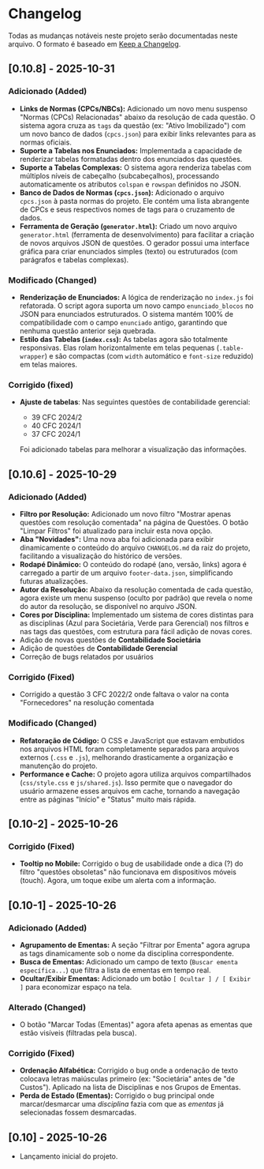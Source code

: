 # Changelog

Todas as mudanças notáveis neste projeto serão documentadas neste arquivo.
O formato é baseado em [Keep a Changelog](https://keepachangelog.com/en/1.0.0/).

## [0.10.8] - 2025-10-31

### Adicionado (Added)

* **Links de Normas (CPCs/NBCs):** Adicionado um novo menu suspenso "Normas (CPCs) Relacionadas" abaixo da resolução de cada questão. O sistema agora cruza as `tags` da questão (ex: "Ativo Imobilizado") com um novo banco de dados (`cpcs.json`) para exibir links relevantes para as normas oficiais.
* **Suporte a Tabelas nos Enunciados:** Implementada a capacidade de renderizar tabelas formatadas dentro dos enunciados das questões.
* **Suporte a Tabelas Complexas:** O sistema agora renderiza tabelas com múltiplos níveis de cabeçalho (subcabeçalhos), processando automaticamente os atributos `colspan` e `rowspan` definidos no JSON.
* **Banco de Dados de Normas (`cpcs.json`):** Adicionado o arquivo `cpcs.json` à pasta normas do projeto. Ele contém uma lista abrangente de CPCs e seus respectivos nomes de tags para o cruzamento de dados.
* **Ferramenta de Geração (`generator.html`):** Criado um novo arquivo `generator.html` (ferramenta de desenvolvimento) para facilitar a criação de novos arquivos JSON de questões. O gerador possui uma interface gráfica para criar enunciados simples (texto) ou estruturados (com parágrafos e tabelas complexas).

### Modificado (Changed)

* **Renderização de Enunciados:** A lógica de renderização no `index.js` foi refatorada. O script agora suporta um novo campo `enunciado_blocos` no JSON para enunciados estruturados. O sistema mantém 100% de compatibilidade com o campo `enunciado` antigo, garantindo que nenhuma questão anterior seja quebrada.
* **Estilo das Tabelas (`index.css`):** As tabelas agora são totalmente responsivas. Elas rolam horizontalmente em telas pequenas (`.table-wrapper`) e são compactas (com `width` automático e `font-size` reduzido) em telas maiores.
### Corrigido (fixed)

* **Ajuste de tabelas**: Nas seguintes questões de contabilidade gerencial:
    - 39 CFC 2024/2
    - 40 CFC 2024/1
    - 37 CFC 2024/1

    Foi adicionado tabelas para melhorar a visualização das informações.

## [0.10.6] - 2025-10-29

### Adicionado (Added)
- **Filtro por Resolução:** Adicionado um novo filtro "Mostrar apenas questões com resolução comentada" na página de Questões. O botão "Limpar Filtros" foi atualizado para incluir esta nova opção.
- **Aba "Novidades":** Uma nova aba foi adicionada para exibir dinamicamente o conteúdo do arquivo `CHANGELOG.md` da raiz do projeto, facilitando a visualização do histórico de versões.
- **Rodapé Dinâmico:** O conteúdo do rodapé (ano, versão, links) agora é carregado a partir de um arquivo `footer-data.json`, simplificando futuras atualizações.
- **Autor da Resolução:** Abaixo da resolução comentada de cada questão, agora existe um menu suspenso (oculto por padrão) que revela o nome do autor da resolução, se disponível no arquivo JSON.
- **Cores por Disciplina:** Implementado um sistema de cores distintas para as disciplinas (Azul para Societária, Verde para Gerencial) nos filtros e nas tags das questões, com estrutura para fácil adição de novas cores.
- Adição de novas questões de **Contabilidade Societária**
- Adição de questões de **Contabilidade Gerencial**
- Correção de bugs relatados por usuários

### Corrigido (Fixed)
- Corrigido a questão 3 CFC 2022/2 onde faltava o valor na conta "Fornecedores" na resolução comentada 

### Modificado (Changed)
- **Refatoração de Código:** O CSS e JavaScript que estavam embutidos nos arquivos HTML foram completamente separados para arquivos externos (`.css` e `.js`), melhorando drasticamente a organização e manutenção do projeto.
- **Performance e Cache:** O projeto agora utiliza arquivos compartilhados (`css/style.css` e `js/shared.js`). Isso permite que o navegador do usuário armazene esses arquivos em cache, tornando a navegação entre as páginas "Início" e "Status" muito mais rápida.

## [0.10-2] - 2025-10-26

### Corrigido (Fixed)
- **Tooltip no Mobile:** Corrigido o bug de usabilidade onde a dica (?) do filtro "questões obsoletas" não funcionava em dispositivos móveis (touch). Agora, um toque exibe um alerta com a informação.

## [0.10-1] - 2025-10-26

### Adicionado (Added)
- **Agrupamento de Ementas:** A seção "Filtrar por Ementa" agora agrupa as tags dinamicamente sob o nome da disciplina correspondente.
- **Busca de Ementas:** Adicionado um campo de texto (`Buscar ementa específica...`) que filtra a lista de ementas em tempo real.
- **Ocultar/Exibir Ementas:** Adicionado um botão `[ Ocultar ] / [ Exibir ]` para economizar espaço na tela.

### Alterado (Changed)
- O botão "Marcar Todas (Ementas)" agora afeta apenas as ementas que estão visíveis (filtradas pela busca).

### Corrigido (Fixed)
- **Ordenação Alfabética:** Corrigido o bug onde a ordenação de texto colocava letras maiúsculas primeiro (ex: "Societária" antes de "de Custos"). Aplicado na lista de Disciplinas e nos Grupos de Ementas.
- **Perda de Estado (Ementas):** Corrigido o bug principal onde marcar/desmarcar uma *disciplina* fazia com que as *ementas* já selecionadas fossem desmarcadas.

## [0.10] - 2025-10-26
- Lançamento inicial do projeto.
